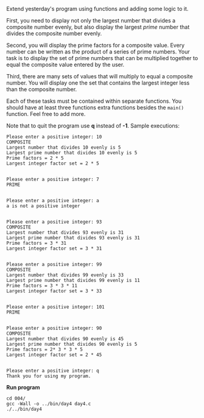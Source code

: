 Extend yesterday's program using functions and adding some logic to it.

First, you need to display not only the largest number that divides a composite number evenly, but also display the largest *prime* number that divides the composite number evenly. 

Second, you will display the prime factors for a composite value.
Every number can be written as the product of a series of prime numbers. 
Your task is to display the set of prime numbers that can be multiplied together to equal the composite value entered by the user. 

Third, there are many sets of values that will multiply to equal a composite number. 
You will display one the set that contains the largest integer less than the composite number.

Each of these tasks must be contained within separate functions.
You should have at least three functions extra functions besides the `main()` function.
Feel free to add more. 

Note that to quit the program use **q** instead of **-1**. Sample executions:

```
Please enter a positive integer: 10
COMPOSITE
Largest number that divides 10 evenly is 5
Largest prime number that divides 10 evenly is 5
Prime factors = 2 * 5
Largest integer factor set = 2 * 5


Please enter a positive integer: 7
PRIME


Please enter a positive integer: a
a is not a positive integer


Please enter a positive integer: 93
COMPOSITE
Largest number that divides 93 evenly is 31
Largest prime number that divides 93 evenly is 31
Prime factors = 3 * 31
Largest integer factor set = 3 * 31


Please enter a positive integer: 99
COMPOSITE
Largest number that divides 99 evenly is 33
Largest prime number that divides 99 evenly is 11
Prime factors = 3 * 3 * 11
Largest integer factor set = 3 * 33


Please enter a positive integer: 101
PRIME


Please enter a positive integer: 90
COMPOSITE
Largest number that divides 90 evenly is 45
Largest prime number that divides 90 evenly is 5
Prime factors = 2* 3 * 3 * 5
Largest integer factor set = 2 * 45


Please enter a positive integer: q
Thank you for using my program.
```

**Run program**
```
cd 004/
gcc -Wall -o ../bin/day4 day4.c
./../bin/day4
```

